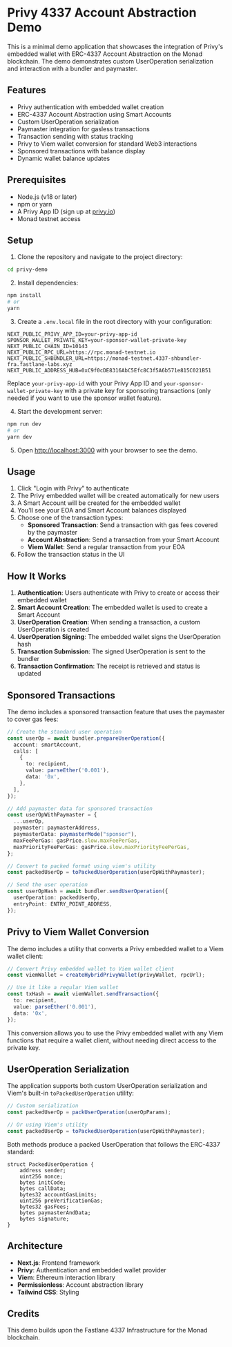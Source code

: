 # Privy 4337 Account Abstraction Demo

This is a minimal demo application that showcases the integration of Privy's embedded wallet with ERC-4337 Account Abstraction on the Monad blockchain. The demo demonstrates custom UserOperation serialization and interaction with a bundler and paymaster.

## Features

- Privy authentication with embedded wallet creation
- ERC-4337 Account Abstraction using Smart Accounts
- Custom UserOperation serialization
- Paymaster integration for gasless transactions
- Transaction sending with status tracking
- Privy to Viem wallet conversion for standard Web3 interactions
- Sponsored transactions with balance display
- Dynamic wallet balance updates

## Prerequisites

- Node.js (v18 or later)
- npm or yarn
- A Privy App ID (sign up at [privy.io](https://privy.io))
- Monad testnet access

## Setup

1. Clone the repository and navigate to the project directory:

```bash
cd privy-demo
```

2. Install dependencies:

```bash
npm install
# or
yarn
```

3. Create a `.env.local` file in the root directory with your configuration:

```
NEXT_PUBLIC_PRIVY_APP_ID=your-privy-app-id
SPONSOR_WALLET_PRIVATE_KEY=your-sponsor-wallet-private-key
NEXT_PUBLIC_CHAIN_ID=10143
NEXT_PUBLIC_RPC_URL=https://rpc.monad-testnet.io
NEXT_PUBLIC_SHBUNDLER_URL=https://monad-testnet.4337-shbundler-fra.fastlane-labs.xyz
NEXT_PUBLIC_ADDRESS_HUB=0xC9f0cDE8316AbC5Efc8C3f5A6b571e815C021B51
```

Replace `your-privy-app-id` with your Privy App ID and `your-sponsor-wallet-private-key` with a private key for sponsoring transactions (only needed if you want to use the sponsor wallet feature).

4. Start the development server:

```bash
npm run dev
# or
yarn dev
```

5. Open [http://localhost:3000](http://localhost:3000) with your browser to see the demo.

## Usage

1. Click "Login with Privy" to authenticate
2. The Privy embedded wallet will be created automatically for new users
3. A Smart Account will be created for the embedded wallet
4. You'll see your EOA and Smart Account balances displayed
5. Choose one of the transaction types:
   - **Sponsored Transaction**: Send a transaction with gas fees covered by the paymaster
   - **Account Abstraction**: Send a transaction from your Smart Account
   - **Viem Wallet**: Send a regular transaction from your EOA
6. Follow the transaction status in the UI

## How It Works

1. **Authentication**: Users authenticate with Privy to create or access their embedded wallet
2. **Smart Account Creation**: The embedded wallet is used to create a Smart Account
3. **UserOperation Creation**: When sending a transaction, a custom UserOperation is created
4. **UserOperation Signing**: The embedded wallet signs the UserOperation hash
5. **Transaction Submission**: The signed UserOperation is sent to the bundler
6. **Transaction Confirmation**: The receipt is retrieved and status is updated

## Sponsored Transactions

The demo includes a sponsored transaction feature that uses the paymaster to cover gas fees:

```typescript
// Create the standard user operation
const userOp = await bundler.prepareUserOperation({
  account: smartAccount,
  calls: [
    {
      to: recipient,
      value: parseEther('0.001'),
      data: '0x',
    },
  ],
});

// Add paymaster data for sponsored transaction
const userOpWithPaymaster = {
  ...userOp,
  paymaster: paymasterAddress,
  paymasterData: paymasterMode("sponsor"),
  maxFeePerGas: gasPrice.slow.maxFeePerGas,
  maxPriorityFeePerGas: gasPrice.slow.maxPriorityFeePerGas,
};

// Convert to packed format using viem's utility
const packedUserOp = toPackedUserOperation(userOpWithPaymaster);

// Send the user operation
const userOpHash = await bundler.sendUserOperation({
  userOperation: packedUserOp,
  entryPoint: ENTRY_POINT_ADDRESS,
});
```

## Privy to Viem Wallet Conversion

The demo includes a utility that converts a Privy embedded wallet to a Viem wallet client:

```typescript
// Convert Privy embedded wallet to Viem wallet client
const viemWallet = createHybridPrivyWallet(privyWallet, rpcUrl);

// Use it like a regular Viem wallet
const txHash = await viemWallet.sendTransaction({
  to: recipient,
  value: parseEther('0.001'),
  data: '0x',
});
```

This conversion allows you to use the Privy embedded wallet with any Viem functions that require a wallet client, without needing direct access to the private key.

## UserOperation Serialization

The application supports both custom UserOperation serialization and Viem's built-in `toPackedUserOperation` utility:

```typescript
// Custom serialization
const packedUserOp = packUserOperation(userOpParams);

// Or using Viem's utility
const packedUserOp = toPackedUserOperation(userOpWithPaymaster);
```

Both methods produce a packed UserOperation that follows the ERC-4337 standard:

```solidity
struct PackedUserOperation {
    address sender;
    uint256 nonce;
    bytes initCode;
    bytes callData;
    bytes32 accountGasLimits;
    uint256 preVerificationGas;
    bytes32 gasFees;
    bytes paymasterAndData;
    bytes signature;
}
```

## Architecture

- **Next.js**: Frontend framework
- **Privy**: Authentication and embedded wallet provider
- **Viem**: Ethereum interaction library
- **Permissionless**: Account abstraction library
- **Tailwind CSS**: Styling

## Credits

This demo builds upon the Fastlane 4337 Infrastructure for the Monad blockchain.
